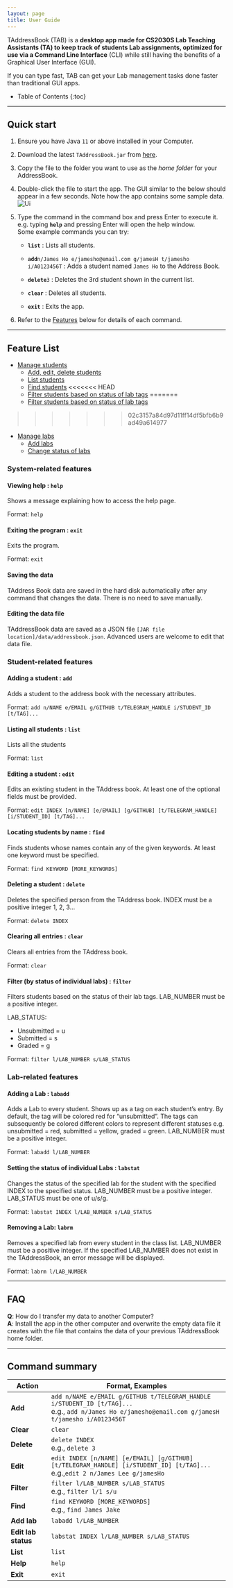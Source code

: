 ```yaml
---
layout: page
title: User Guide
---
```


TAddressBook (TAB) is a **desktop app made for CS2030S Lab Teaching Assistants (TA) to keep track of students Lab assignments, optimized for use via a Command Line Interface** (CLI) while still having the benefits of a Graphical User Interface (GUI).

If you can type fast, TAB can get your Lab management tasks done faster than traditional GUI apps.

* Table of Contents
{:toc}

--------------------------------------------------------------------------------------------------------------------

## Quick start

1. Ensure you have Java `11` or above installed in your Computer.

1. Download the latest `TAddressBook.jar` from [here](https://github.com/AY2122S2-CS2103-F10-1/tp/releases).

1. Copy the file to the folder you want to use as the _home folder_ for your AddressBook.

1. Double-click the file to start the app. The GUI similar to the below should appear in a few seconds. Note how the app contains some sample data.<br>
   ![Ui](images/Ui.png)

1. Type the command in the command box and press Enter to execute it. e.g. typing **`help`** and pressing Enter will open the help window.<br>
   Some example commands you can try:

   * **`list`** : Lists all students.

   * **`add`**`n/James Ho e/jamesho@email.com g/jamesH t/jamesho i/A0123456T` : Adds a student named `James Ho` to the Address Book.

   * **`delete`**`3` : Deletes the 3rd student shown in the current list.

   * **`clear`** : Deletes all students.

   * **`exit`** : Exits the app.

1. Refer to the [Features](#feature-list) below for details of each command.

--------------------------------------------------------------------------------------------------------------------
## Feature List
- [Manage students](#student-related-features)
    - [Add, edit, delete students](#adding-a-student--add)
    - [List students](#listing-all-students--list)
    - [Find students](#locating-students-by-name--find)
<<<<<<< HEAD
    - [Filter students based on status of lab tags](#filter-by-status-of-individual-labs--filter-coming-soon)
=======
    - [Filter students based on status of lab tags](#filter-by-status-of-individual-labs--filter-labx-lab-status)
>>>>>>> 02c3157a84d97d11ff14df5bfb6b9ad49a614977
- [Manage labs](#lab-related-features)
    - [Add labs](#adding-a-lab--labadd)
    - [Change status of labs](#setting-the-status-of-individual-labs--labstat-coming-soon)

### System-related features

#### Viewing help : `help`
Shows a message explaining how to access the help page.

Format: `help`

#### Exiting the program : `exit`
Exits the program.

Format: `exit`

#### Saving the data
TAddress Book data are saved in the hard disk automatically after any command that changes the data. There is no need to save manually.

#### Editing the data file
TAddressBook data are saved as a JSON file `[JAR file location]/data/addressbook.json`. Advanced users are welcome to edit that data file.

### Student-related features

#### Adding a student : `add`
Adds a student to the address book with the necessary attributes.

Format: `add n/NAME e/EMAIL g/GITHUB t/TELEGRAM_HANDLE i/STUDENT_ID [t/TAG]...`

#### Listing all students : `list`
Lists all the students

Format: `list`

#### Editing a student : `edit`
Edits an existing student in the TAddress book. At least one of the optional fields must be provided.

Format: `edit INDEX [n/NAME] [e/EMAIL] [g/GITHUB] [t/TELEGRAM_HANDLE] [i/STUDENT_ID] [t/TAG]...`

#### Locating students by name : `find`
Finds students whose names contain any of the given keywords. At least one keyword must be specified.

Format: `find KEYWORD [MORE_KEYWORDS]`

#### Deleting a student : `delete`
Deletes the specified person from the TAddress book. INDEX must be a positive integer 1, 2, 3...

Format: `delete INDEX`

#### Clearing all entries : `clear`
Clears all entries from the TAddress book.

Format: `clear`

#### Filter (by status of individual labs) : `filter`
Filters students based on the status of their lab tags. LAB_NUMBER must be a positive integer.

LAB_STATUS:
* Unsubmitted = u
* Submitted = s
* Graded = g

Format: `filter l/LAB_NUMBER s/LAB_STATUS`

### Lab-related features

#### Adding a Lab : `labadd`
Adds a Lab to every student. Shows up as a tag on each student’s entry. By default, the tag will be colored red for “unsubmitted”.
The tags can subsequently be colored different colors to represent different statuses e.g. unsubmitted = red, submitted = yellow, graded = green.
LAB_NUMBER must be a positive integer.

Format: `labadd l/LAB_NUMBER`

#### Setting the status of individual Labs : `labstat`
Changes the status of the specified lab for the student with the specified INDEX to the specified status. LAB_NUMBER must be a positive integer. LAB_STATUS must be one of u/s/g.

Format: `labstat INDEX l/LAB_NUMBER s/LAB_STATUS`

#### Removing a Lab: `labrm`
Removes a specified lab from every student in the class list. LAB_NUMBER must be a positive integer. If the specified LAB_NUMBER does not exist in the TAddressBook, an error message will be displayed.

Format: `labrm l/LAB_NUMBER`

--------------------------------------------------------------------------------------------------------------------
## FAQ

**Q**: How do I transfer my data to another Computer?<br>
**A**: Install the app in the other computer and overwrite the empty data file it creates with the file that contains the data of your previous TAddressBook home folder.

--------------------------------------------------------------------------------------------------------------------

## Command summary

Action | Format, Examples
--------|------------------
**Add** | `add n/NAME e/EMAIL g/GITHUB t/TELEGRAM_HANDLE i/STUDENT_ID [t/TAG]...` <br> e.g., `add n/James Ho e/jamesho@email.com g/jamesH t/jamesho i/A0123456T`
**Clear** | `clear`
**Delete** | `delete INDEX`<br> e.g., `delete 3`
**Edit** | `edit INDEX [n/NAME] [e/EMAIL] [g/GITHUB] [t/TELEGRAM_HANDLE] [i/STUDENT_ID] [t/TAG]...`<br> e.g.,`edit 2 n/James Lee g/jamesHo`
**Filter** | `filter l/LAB_NUMBER s/LAB_STATUS`<br> e.g., `filter l/1 s/u`
**Find** | `find KEYWORD [MORE_KEYWORDS]`<br> e.g., `find James Jake`
**Add lab** | `labadd l/LAB_NUMBER`
**Edit lab status** | `labstat INDEX l/LAB_NUMBER s/LAB_STATUS`
**List** | `list`
**Help** | `help`
**Exit** | `exit`
